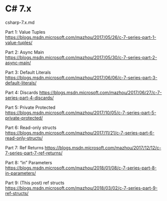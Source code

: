 # C# 7.x

csharp-7.x.md

Part 1: Value Tuples
https://blogs.msdn.microsoft.com/mazhou/2017/05/26/c-7-series-part-1-value-tuples/

Part 2: Async Main
https://blogs.msdn.microsoft.com/mazhou/2017/05/30/c-7-series-part-2-async-main/

Part 3: Default Literals
https://blogs.msdn.microsoft.com/mazhou/2017/06/06/c-7-series-part-3-default-literals/

Part 4: Discards
https://blogs.msdn.microsoft.com/mazhou/2017/06/27/c-7-series-part-4-discards/

Part 5: Private Protected
https://blogs.msdn.microsoft.com/mazhou/2017/10/05/c-7-series-part-5-private-protected/

Part 6: Read-only structs
https://blogs.msdn.microsoft.com/mazhou/2017/11/21/c-7-series-part-6-read-only-structs/

Part 7: Ref Returns
https://blogs.msdn.microsoft.com/mazhou/2017/12/12/c-7-series-part-7-ref-returns/

Part 8: “in” Parameters
https://blogs.msdn.microsoft.com/mazhou/2018/01/08/c-7-series-part-8-in-parameters/

Part 9: (This post) ref structs
https://blogs.msdn.microsoft.com/mazhou/2018/03/02/c-7-series-part-9-ref-structs/